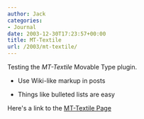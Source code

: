 ```yaml
---
author: Jack
categories:
- Journal
date: 2003-12-30T17:23:57+00:00
title: MT-Textile
url: /2003/mt-textile/
---
```


Testing the _MT-Textile_ Movable Type plugin.

</p> 

  * Use Wiki-like markup in posts


  * Things like bulleted lists are easy
</ul> 

Here's a link to the [MT-Textile Page][1]

 [1]: http://www.bradchoate.com/past/mttextile.php